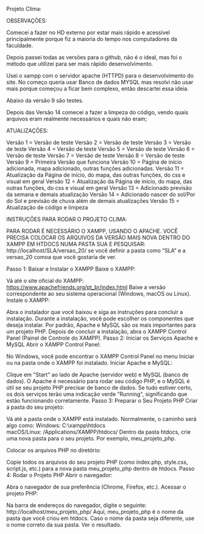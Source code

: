 Projeto Clima:


OBSERVAÇÕES:

Comecei a fazer no HD externo por estar mais rápido e acessível principalmente porque fiz a maioria do tempo nos computadores da faculdade.

Depois passei todas as versões para o github, não é o ideal, mas foi o método que utilizei para ser mais rápido desenvolvimento.

Usei o xampp com o servidor apache (HTTPD) para o desenvolvimento do site. No começo queria usar Banco de dados MYSQL mas resolvi não usar mais porque começou a ficar bem complexo, então descartei essa ideia.

Abaixo da versão 9 são testes.

Depois das Versão 14 comecei a fazer a limpeza do código, vendo quais arquivos eram realmente necessários e quais não eram;

ATUALIZAÇÕES:

Versão 1 = Versão de teste
Versão 2 = Versão de teste
Versão 3 = Versão de teste
Versão 4 = Versão de teste
Versão 5 = Versão de teste
Versão 6 = Versão de teste
Versão 7 = Versão de teste
Versão 8 = Versão de teste
Versão 9 = Primeira Versão que funciona
Versão 10 = Página de início adicionada, mapa adicionado, outras funções adicionadas.
Versão 11 = Atualização da Página de início, do mapa, das outras funções, do css e visual em geral
Versão 12 = Atualização da Página de início, do mapa, das outras funções, do css e visual em geral
Versão 13 = Adicionado previsão da semana e demais atualização
Versão 14 = Adicionado nascer do sol/Por do Sol e previsão de chuva além de demais atualizações
Versão 15 = Atualização de código e limpeza






INSTRUÇÕES PARA RODAR O PROJETO CLIMA:

PARA RODAR É NECESSÁRIO O XAMPP, USANDO O APACHE. VOCÊ PRECISA COLOCAR OS ARQUIVOS DA VERSÃO MAIS NOVA DENTRO DO XAMPP EM HTDOCS NUMA PASTA SUA E PESQUISAR: http://localhost/SLA/versao_20/ se você definir a pasta como “SLA” e a versao_20 comoa que você gostaria de ver.

Passo 1: Baixar e Instalar o XAMPP
Baixe o XAMPP:


Vá até o site oficial do XAMPP: https://www.apachefriends.org/pt_br/index.html 
Baixe a versão correspondente ao seu sistema operacional (Windows, macOS ou Linux).
Instale o XAMPP:


Abra o instalador que você baixou e siga as instruções para concluir a instalação.
Durante a instalação, você pode escolher os componentes que deseja instalar. Por padrão, Apache e MySQL são os mais importantes para um projeto PHP.
Depois de concluir a instalação, abra o XAMPP Control Panel (Painel de Controle do XAMPP).
Passo 2: Iniciar os Serviços Apache e MySQL
Abrir o XAMPP Control Panel:


No Windows, você pode encontrar o XAMPP Control Panel no menu Iniciar ou na pasta onde o XAMPP foi instalado.
Iniciar Apache e MySQL:


Clique em "Start" ao lado de Apache (servidor web) e MySQL (banco de dados). O Apache é necessário para rodar seu código PHP, e o MySQL é útil se seu projeto PHP precisar de banco de dados.
Se tudo estiver certo, os dois serviços terão uma indicação verde "Running", significando que estão funcionando corretamente.
Passo 3: Preparar o Seu Projeto PHP
Criar a pasta do seu projeto:


Vá até a pasta onde o XAMPP está instalado. Normalmente, o caminho será algo como:
Windows: C:\xampp\htdocs\
macOS/Linux: /Applications/XAMPP/htdocs/
Dentro da pasta htdocs, crie uma nova pasta para o seu projeto. Por exemplo, meu_projeto_php.

Colocar os arquivos PHP no diretório:


Copie todos os arquivos do seu projeto PHP (como index.php, style.css, script.js, etc.) para a nova pasta meu_projeto_php dentro de htdocs.
Passo 4: Rodar o Projeto PHP
Abrir o navegador:


Abra o navegador de sua preferência (Chrome, Firefox, etc.).
Acessar o projeto PHP:


Na barra de endereços do navegador, digite o seguinte:
http://localhost/meu_projeto_php/
Aqui, meu_projeto_php é o nome da pasta que você criou em htdocs. Caso o nome da pasta seja diferente, use o nome correto da sua pasta.
Ver o resultado.
